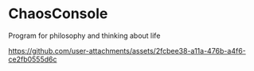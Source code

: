 # ChaosConsole
 Program for philosophy and thinking about life

https://github.com/user-attachments/assets/2fcbee38-a11a-476b-a4f6-ce2fb0555d6c
